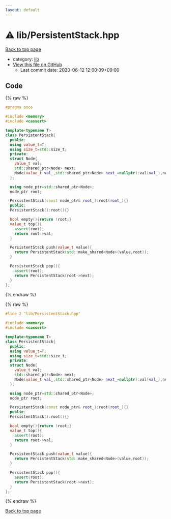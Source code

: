 ```yaml
---
layout: default
---
```


<!-- mathjax config similar to math.stackexchange -->
<script type="text/javascript" async
  src="https://cdnjs.cloudflare.com/ajax/libs/mathjax/2.7.5/MathJax.js?config=TeX-MML-AM_CHTML">
</script>
<script type="text/x-mathjax-config">
  MathJax.Hub.Config({
    TeX: { equationNumbers: { autoNumber: "AMS" }},
    tex2jax: {
      inlineMath: [ ['$','$'] ],
      processEscapes: true
    },
    "HTML-CSS": { matchFontHeight: false },
    displayAlign: "left",
    displayIndent: "2em"
  });
</script>

<script type="text/javascript" src="https://cdnjs.cloudflare.com/ajax/libs/jquery/3.4.1/jquery.min.js"></script>
<script src="https://cdn.jsdelivr.net/npm/jquery-balloon-js@1.1.2/jquery.balloon.min.js" integrity="sha256-ZEYs9VrgAeNuPvs15E39OsyOJaIkXEEt10fzxJ20+2I=" crossorigin="anonymous"></script>
<script type="text/javascript" src="../../assets/js/copy-button.js"></script>
<link rel="stylesheet" href="../../assets/css/copy-button.css" />


# :warning: lib/PersistentStack.hpp

<a href="../../index.html">Back to top page</a>

* category: <a href="../../index.html#e8acc63b1e238f3255c900eed37254b8">lib</a>
* <a href="{{ site.github.repository_url }}/blob/master/lib/PersistentStack.hpp">View this file on GitHub</a>
    - Last commit date: 2020-06-12 12:00:09+09:00




## Code

<a id="unbundled"></a>
{% raw %}
```cpp
#pragma once

#include <memory>
#include <cassert>

template<typename T>
class PersistentStack{
  public:
  using value_t=T;
  using size_t=std::size_t;
  private:
  struct Node{
    value_t val;
    std::shared_ptr<Node> next;
    Node(value_t val_,std::shared_ptr<Node> next_=nullptr):val(val_),next(next_){}
  };

  using node_ptr=std::shared_ptr<Node>;
  node_ptr root;

  PersistentStack(const node_ptr& root_):root(root_){}
  public:
  PersistentStack():root(){}

  bool empty(){return !root;}
  value_t top(){
    assert(root);
    return root->val;
  }

  PersistentStack push(value_t value){
    return PersistentStack(std::make_shared<Node>(value,root));
  }

  PersistentStack pop(){
    assert(root);
    return PersistentStack(root->next);
  }
};
```
{% endraw %}

<a id="bundled"></a>
{% raw %}
```cpp
#line 2 "lib/PersistentStack.hpp"

#include <memory>
#include <cassert>

template<typename T>
class PersistentStack{
  public:
  using value_t=T;
  using size_t=std::size_t;
  private:
  struct Node{
    value_t val;
    std::shared_ptr<Node> next;
    Node(value_t val_,std::shared_ptr<Node> next_=nullptr):val(val_),next(next_){}
  };

  using node_ptr=std::shared_ptr<Node>;
  node_ptr root;

  PersistentStack(const node_ptr& root_):root(root_){}
  public:
  PersistentStack():root(){}

  bool empty(){return !root;}
  value_t top(){
    assert(root);
    return root->val;
  }

  PersistentStack push(value_t value){
    return PersistentStack(std::make_shared<Node>(value,root));
  }

  PersistentStack pop(){
    assert(root);
    return PersistentStack(root->next);
  }
};

```
{% endraw %}

<a href="../../index.html">Back to top page</a>

